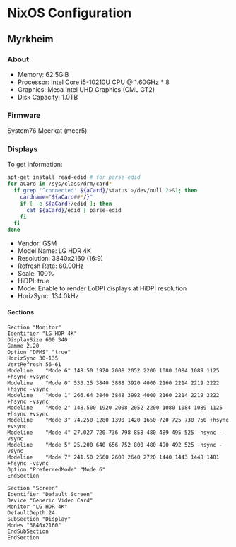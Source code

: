 # NixOS Configuration

## Myrkheim

### About

- Memory: 62.5GiB
- Processor: Intel Core i5-10210U CPU @ 1.60GHz * 8
- Graphics: Mesa Intel UHD Graphics (CML GT2)
- Disk Capacity: 1.0TB

### Firmware

System76 Meerkat (meer5)

### Displays

To get information:

```sh
apt-get install read-edid # for parse-edid
for aCard in /sys/class/drm/card*
  if grep '^connected' ${aCard}/status >/dev/null 2>&1; then
    cardname="${aCard##*/}"
    if [ -e ${aCard}/edid ]; then
      cat ${aCard}/edid | parse-edid
    fi
  fi
done
```

- Vendor: GSM
- Model Name: LG HDR 4K
- Resolution: 3840x2160 (16:9)
- Refresh Rate: 60.00Hz
- Scale: 100%
- HiDPI: true
- Mode: Enable to render LoDPI displays at HiDPI resolution
- HorizSync: 134.0kHz

#### Sections

```
Section "Monitor"
Identifier "LG HDR 4K"
DisplaySize 600 340
Gamme 2.20
Option "DPMS" "true"
HorizSync 30-135
VertRefresh 56-61
Modeline 	"Mode 6" 148.50 1920 2008 2052 2200 1080 1084 1089 1125 +hsync +vsync
Modeline 	"Mode 0" 533.25 3840 3888 3920 4000 2160 2214 2219 2222 +hsync -vsync
Modeline 	"Mode 1" 266.64 3840 3848 3992 4000 2160 2214 2219 2222 +hsync -vsync
Modeline 	"Mode 2" 148.500 1920 2008 2052 2200 1080 1084 1089 1125 +hsync +vsync
Modeline 	"Mode 3" 74.250 1280 1390 1420 1650 720 725 730 750 +hsync +vsync
Modeline 	"Mode 4" 27.027 720 736 798 858 480 489 495 525 -hsync -vsync
Modeline 	"Mode 5" 25.200 640 656 752 800 480 490 492 525 -hsync -vsync
Modeline 	"Mode 7" 241.50 2560 2608 2640 2720 1440 1443 1448 1481 +hsync -vsync
Option "PreferredMode" "Mode 6"
EndSection

Section "Screen"
Identifier "Default Screen"
Device "Generic Video Card"
Monitor "LG HDR 4K"
DefaultDepth 24
SubSection "Display"
Modes "3840x2160"
EndSubSection
EndSection
```
